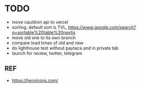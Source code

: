 # TODO

- move cauldron api to vercel
- sorting, default sort is TVL, https://www.google.com/search?q=sortable%20table%20nextjs
- move old one to its own branch
- compare load times of old and new
- do lighthouse test without paytaca and in private tab
- launch for review, twitter, telegram

## REF

- https://heroicons.com/
